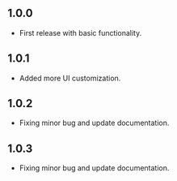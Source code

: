 ## 1.0.0

* First release with basic functionality.

## 1.0.1

* Added more UI customization.

## 1.0.2

* Fixing minor bug and update documentation.

## 1.0.3

* Fixing minor bug and update documentation.